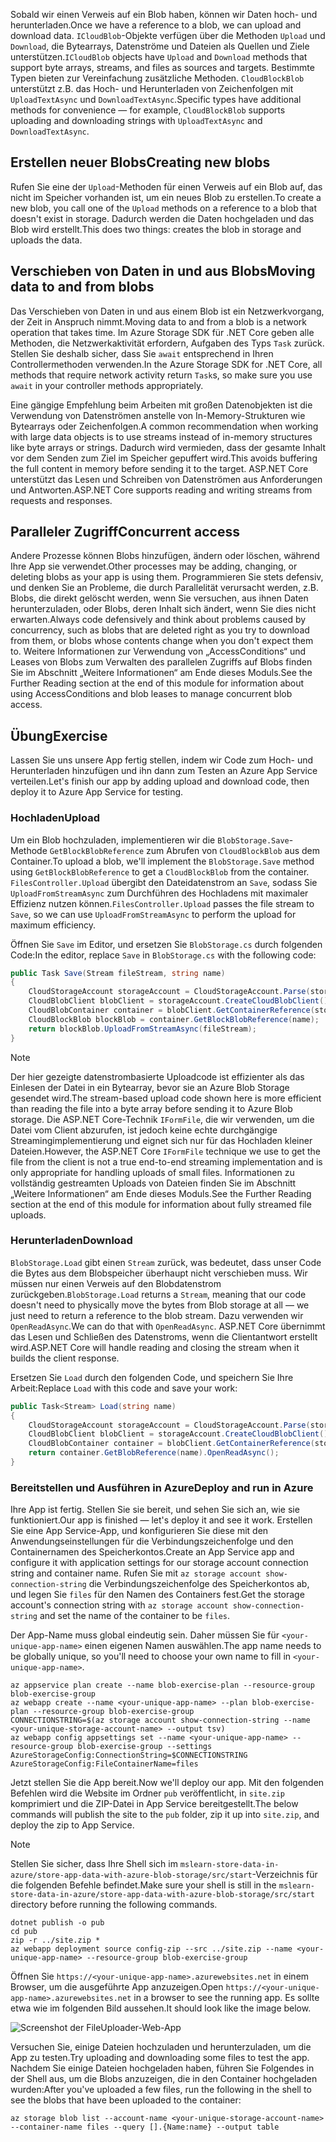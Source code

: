 <span data-ttu-id="e41ff-101">Sobald wir einen Verweis auf ein Blob haben, können wir Daten hoch- und herunterladen.</span><span class="sxs-lookup"><span data-stu-id="e41ff-101">Once we have a reference to a blob, we can upload and download data.</span></span> <span data-ttu-id="e41ff-102">`ICloudBlob`-Objekte verfügen über die Methoden `Upload` und `Download`, die Bytearrays, Datenströme und Dateien als Quellen und Ziele unterstützen.</span><span class="sxs-lookup"><span data-stu-id="e41ff-102">`ICloudBlob` objects have `Upload` and `Download` methods that support byte arrays, streams, and files as sources and targets.</span></span> <span data-ttu-id="e41ff-103">Bestimmte Typen bieten zur Vereinfachung zusätzliche Methoden. `CloudBlockBlob` unterstützt z.B. das Hoch- und Herunterladen von Zeichenfolgen mit `UploadTextAsync` und `DownloadTextAsync`.</span><span class="sxs-lookup"><span data-stu-id="e41ff-103">Specific types have additional methods for convenience &mdash; for example, `CloudBlockBlob` supports uploading and downloading strings with `UploadTextAsync` and `DownloadTextAsync`.</span></span>

## <a name="creating-new-blobs"></a><span data-ttu-id="e41ff-104">Erstellen neuer Blobs</span><span class="sxs-lookup"><span data-stu-id="e41ff-104">Creating new blobs</span></span>

<span data-ttu-id="e41ff-105">Rufen Sie eine der `Upload`-Methoden für einen Verweis auf ein Blob auf, das nicht im Speicher vorhanden ist, um ein neues Blob zu erstellen.</span><span class="sxs-lookup"><span data-stu-id="e41ff-105">To create a new blob, you call one of the `Upload` methods on a reference to a blob that doesn't exist in storage.</span></span> <span data-ttu-id="e41ff-106">Dadurch werden die Daten hochgeladen und das Blob wird erstellt.</span><span class="sxs-lookup"><span data-stu-id="e41ff-106">This does two things: creates the blob in storage and uploads the data.</span></span>

## <a name="moving-data-to-and-from-blobs"></a><span data-ttu-id="e41ff-107">Verschieben von Daten in und aus Blobs</span><span class="sxs-lookup"><span data-stu-id="e41ff-107">Moving data to and from blobs</span></span>

<span data-ttu-id="e41ff-108">Das Verschieben von Daten in und aus einem Blob ist ein Netzwerkvorgang, der Zeit in Anspruch nimmt.</span><span class="sxs-lookup"><span data-stu-id="e41ff-108">Moving data to and from a blob is a network operation that takes time.</span></span> <span data-ttu-id="e41ff-109">Im Azure Storage SDK für .NET Core geben alle Methoden, die Netzwerkaktivität erfordern, Aufgaben des Typs `Task` zurück. Stellen Sie deshalb sicher, dass Sie `await` entsprechend in Ihren Controllermethoden verwenden.</span><span class="sxs-lookup"><span data-stu-id="e41ff-109">In the Azure Storage SDK for .NET Core, all methods that require network activity return `Task`s, so make sure you use `await` in your controller methods appropriately.</span></span>

<span data-ttu-id="e41ff-110">Eine gängige Empfehlung beim Arbeiten mit großen Datenobjekten ist die Verwendung von Datenströmen anstelle von In-Memory-Strukturen wie Bytearrays oder Zeichenfolgen.</span><span class="sxs-lookup"><span data-stu-id="e41ff-110">A common recommendation when working with large data objects is to use streams instead of in-memory structures like byte arrays or strings.</span></span> <span data-ttu-id="e41ff-111">Dadurch wird vermieden, dass der gesamte Inhalt vor dem Senden zum Ziel im Speicher gepuffert wird.</span><span class="sxs-lookup"><span data-stu-id="e41ff-111">This avoids buffering the full content in memory before sending it to the target.</span></span> <span data-ttu-id="e41ff-112">ASP.NET Core unterstützt das Lesen und Schreiben von Datenströmen aus Anforderungen und Antworten.</span><span class="sxs-lookup"><span data-stu-id="e41ff-112">ASP.NET Core supports reading and writing streams from requests and responses.</span></span>

## <a name="concurrent-access"></a><span data-ttu-id="e41ff-113">Paralleler Zugriff</span><span class="sxs-lookup"><span data-stu-id="e41ff-113">Concurrent access</span></span>

<span data-ttu-id="e41ff-114">Andere Prozesse können Blobs hinzufügen, ändern oder löschen, während Ihre App sie verwendet.</span><span class="sxs-lookup"><span data-stu-id="e41ff-114">Other processes may be adding, changing, or deleting blobs as your app is using them.</span></span> <span data-ttu-id="e41ff-115">Programmieren Sie stets defensiv, und denken Sie an Probleme, die durch Parallelität verursacht werden, z.B. Blobs, die direkt gelöscht werden, wenn Sie versuchen, aus ihnen Daten herunterzuladen, oder Blobs, deren Inhalt sich ändert, wenn Sie dies nicht erwarten.</span><span class="sxs-lookup"><span data-stu-id="e41ff-115">Always code defensively and think about problems caused by concurrency, such as blobs that are deleted right as you try to download from them, or blobs whose contents change when you don't expect them to.</span></span> <span data-ttu-id="e41ff-116">Weitere Informationen zur Verwendung von „AccessConditions“ und Leases von Blobs zum Verwalten des parallelen Zugriffs auf Blobs finden Sie im Abschnitt „Weitere Informationen“ am Ende dieses Moduls.</span><span class="sxs-lookup"><span data-stu-id="e41ff-116">See the Further Reading section at the end of this module for information about using AccessConditions and blob leases to manage concurrent blob access.</span></span>

## <a name="exercise"></a><span data-ttu-id="e41ff-117">Übung</span><span class="sxs-lookup"><span data-stu-id="e41ff-117">Exercise</span></span>

<span data-ttu-id="e41ff-118">Lassen Sie uns unsere App fertig stellen, indem wir Code zum Hoch- und Herunterladen hinzufügen und ihn dann zum Testen an Azure App Service verteilen.</span><span class="sxs-lookup"><span data-stu-id="e41ff-118">Let's finish our app by adding upload and download code, then deploy it to Azure App Service for testing.</span></span>

### <a name="upload"></a><span data-ttu-id="e41ff-119">Hochladen</span><span class="sxs-lookup"><span data-stu-id="e41ff-119">Upload</span></span>

<span data-ttu-id="e41ff-120">Um ein Blob hochzuladen, implementieren wir die `BlobStorage.Save`-Methode `GetBlockBlobReference` zum Abrufen von `CloudBlockBlob` aus dem Container.</span><span class="sxs-lookup"><span data-stu-id="e41ff-120">To upload a blob, we'll implement the `BlobStorage.Save` method using `GetBlockBlobReference` to get a `CloudBlockBlob` from the container.</span></span> <span data-ttu-id="e41ff-121">`FilesController.Upload` übergibt den Dateidatenstrom an `Save`, sodass Sie `UploadFromStreamAsync` zum Durchführen des Hochladens mit maximaler Effizienz nutzen können.</span><span class="sxs-lookup"><span data-stu-id="e41ff-121">`FilesController.Upload` passes the file stream to `Save`, so we can use `UploadFromStreamAsync` to perform the upload for maximum efficiency.</span></span>

<span data-ttu-id="e41ff-122">Öffnen Sie `Save` im Editor, und ersetzen Sie `BlobStorage.cs` durch folgenden Code:</span><span class="sxs-lookup"><span data-stu-id="e41ff-122">In the editor, replace `Save` in `BlobStorage.cs` with the following code:</span></span>

```csharp
public Task Save(Stream fileStream, string name)
{
    CloudStorageAccount storageAccount = CloudStorageAccount.Parse(storageConfig.ConnectionString);
    CloudBlobClient blobClient = storageAccount.CreateCloudBlobClient();
    CloudBlobContainer container = blobClient.GetContainerReference(storageConfig.FileContainerName);
    CloudBlockBlob blockBlob = container.GetBlockBlobReference(name);
    return blockBlob.UploadFromStreamAsync(fileStream);
}
```

> [!NOTE]
> <span data-ttu-id="e41ff-123">Der hier gezeigte datenstrombasierte Uploadcode ist effizienter als das Einlesen der Datei in ein Bytearray, bevor sie an Azure Blob Storage gesendet wird.</span><span class="sxs-lookup"><span data-stu-id="e41ff-123">The stream-based upload code shown here is more efficient than reading the file into a byte array before sending it to Azure Blob storage.</span></span> <span data-ttu-id="e41ff-124">Die ASP.NET Core-Technik `IFormFile`, die wir verwenden, um die Datei vom Client abzurufen, ist jedoch keine echte durchgängige Streamingimplementierung und eignet sich nur für das Hochladen kleiner Dateien.</span><span class="sxs-lookup"><span data-stu-id="e41ff-124">However, the ASP.NET Core `IFormFile` technique we use to get the file from the client is not a true end-to-end streaming implementation and is only appropriate for handling uploads of small files.</span></span> <span data-ttu-id="e41ff-125">Informationen zu vollständig gestreamten Uploads von Dateien finden Sie im Abschnitt „Weitere Informationen“ am Ende dieses Moduls.</span><span class="sxs-lookup"><span data-stu-id="e41ff-125">See the Further Reading section at the end of this module for information about fully streamed file uploads.</span></span>

### <a name="download"></a><span data-ttu-id="e41ff-126">Herunterladen</span><span class="sxs-lookup"><span data-stu-id="e41ff-126">Download</span></span>

<span data-ttu-id="e41ff-127">`BlobStorage.Load` gibt einen `Stream` zurück, was bedeutet, dass unser Code die Bytes aus dem Blobspeicher überhaupt nicht verschieben muss. Wir müssen nur einen Verweis auf den Blobdatenstrom zurückgeben.</span><span class="sxs-lookup"><span data-stu-id="e41ff-127">`BlobStorage.Load` returns a `Stream`, meaning that our code doesn't need to physically move the bytes from Blob storage at all &mdash; we just need to return a reference to the blob stream.</span></span> <span data-ttu-id="e41ff-128">Dazu verwenden wir `OpenReadAsync`.</span><span class="sxs-lookup"><span data-stu-id="e41ff-128">We can do that with `OpenReadAsync`.</span></span> <span data-ttu-id="e41ff-129">ASP.NET Core übernimmt das Lesen und Schließen des Datenstroms, wenn die Clientantwort erstellt wird.</span><span class="sxs-lookup"><span data-stu-id="e41ff-129">ASP.NET Core will handle reading and closing the stream when it builds the client response.</span></span>

<span data-ttu-id="e41ff-130">Ersetzen Sie `Load` durch den folgenden Code, und speichern Sie Ihre Arbeit:</span><span class="sxs-lookup"><span data-stu-id="e41ff-130">Replace `Load` with this code and save your work:</span></span>

```csharp
public Task<Stream> Load(string name)
{
    CloudStorageAccount storageAccount = CloudStorageAccount.Parse(storageConfig.ConnectionString);
    CloudBlobClient blobClient = storageAccount.CreateCloudBlobClient();
    CloudBlobContainer container = blobClient.GetContainerReference(storageConfig.FileContainerName);
    return container.GetBlobReference(name).OpenReadAsync();
}
```

### <a name="deploy-and-run-in-azure"></a><span data-ttu-id="e41ff-131">Bereitstellen und Ausführen in Azure</span><span class="sxs-lookup"><span data-stu-id="e41ff-131">Deploy and run in Azure</span></span>

<span data-ttu-id="e41ff-132">Ihre App ist fertig. Stellen Sie sie bereit, und sehen Sie sich an, wie sie funktioniert.</span><span class="sxs-lookup"><span data-stu-id="e41ff-132">Our app is finished &mdash; let's deploy it and see it work.</span></span> <span data-ttu-id="e41ff-133">Erstellen Sie eine App Service-App, und konfigurieren Sie diese mit den Anwendungseinstellungen für die Verbindungszeichenfolge und den Containernamen des Speicherkontos.</span><span class="sxs-lookup"><span data-stu-id="e41ff-133">Create an App Service app and configure it with application settings for our storage account connection string and container name.</span></span> <span data-ttu-id="e41ff-134">Rufen Sie mit `az storage account show-connection-string` die Verbindungszeichenfolge des Speicherkontos ab, und legen Sie `files` für den Namen des Containers fest.</span><span class="sxs-lookup"><span data-stu-id="e41ff-134">Get the storage account's connection string with `az storage account show-connection-string` and set the name of the container to be `files`.</span></span>

<span data-ttu-id="e41ff-135">Der App-Name muss global eindeutig sein. Daher müssen Sie für `<your-unique-app-name>` einen eigenen Namen auswählen.</span><span class="sxs-lookup"><span data-stu-id="e41ff-135">The app name needs to be globally unique, so you'll need to choose your own name to fill in `<your-unique-app-name>`.</span></span>

```azurecli
az appservice plan create --name blob-exercise-plan --resource-group blob-exercise-group
az webapp create --name <your-unique-app-name> --plan blob-exercise-plan --resource-group blob-exercise-group
CONNECTIONSTRING=$(az storage account show-connection-string --name <your-unique-storage-account-name> --output tsv)
az webapp config appsettings set --name <your-unique-app-name> --resource-group blob-exercise-group --settings AzureStorageConfig:ConnectionString=$CONNECTIONSTRING AzureStorageConfig:FileContainerName=files
```

<span data-ttu-id="e41ff-136">Jetzt stellen Sie die App bereit.</span><span class="sxs-lookup"><span data-stu-id="e41ff-136">Now we'll deploy our app.</span></span> <span data-ttu-id="e41ff-137">Mit den folgenden Befehlen wird die Website im Ordner `pub` veröffentlicht, in `site.zip` komprimiert und die ZIP-Datei in App Service bereitgestellt.</span><span class="sxs-lookup"><span data-stu-id="e41ff-137">The below commands will publish the site to the `pub` folder, zip it up into `site.zip`, and deploy the zip to App Service.</span></span>

> [!NOTE]
> <span data-ttu-id="e41ff-138">Stellen Sie sicher, dass Ihre Shell sich im `mslearn-store-data-in-azure/store-app-data-with-azure-blob-storage/src/start`-Verzeichnis für die folgenden Befehle befindet.</span><span class="sxs-lookup"><span data-stu-id="e41ff-138">Make sure your shell is still in the `mslearn-store-data-in-azure/store-app-data-with-azure-blob-storage/src/start` directory before running the following commands.</span></span>

```azurecli
dotnet publish -o pub
cd pub
zip -r ../site.zip *
az webapp deployment source config-zip --src ../site.zip --name <your-unique-app-name> --resource-group blob-exercise-group
```

<span data-ttu-id="e41ff-139">Öffnen Sie `https://<your-unique-app-name>.azurewebsites.net` in einem Browser, um die ausgeführte App anzuzeigen.</span><span class="sxs-lookup"><span data-stu-id="e41ff-139">Open `https://<your-unique-app-name>.azurewebsites.net` in a browser to see the running app.</span></span> <span data-ttu-id="e41ff-140">Es sollte etwa wie im folgenden Bild aussehen.</span><span class="sxs-lookup"><span data-stu-id="e41ff-140">It should look like the image below.</span></span>

![Screenshot der FileUploader-Web-App](../media/7-fileuploader-empty.PNG)

<span data-ttu-id="e41ff-142">Versuchen Sie, einige Dateien hochzuladen und herunterzuladen, um die App zu testen.</span><span class="sxs-lookup"><span data-stu-id="e41ff-142">Try uploading and downloading some files to test the app.</span></span> <span data-ttu-id="e41ff-143">Nachdem Sie einige Dateien hochgeladen haben, führen Sie Folgendes in der Shell aus, um die Blobs anzuzeigen, die in den Container hochgeladen wurden:</span><span class="sxs-lookup"><span data-stu-id="e41ff-143">After you've uploaded a few files, run the following in the shell to see the blobs that have been uploaded to the container:</span></span>

```console
az storage blob list --account-name <your-unique-storage-account-name> --container-name files --query [].{Name:name} --output table
```